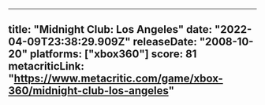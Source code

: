 
---
title: "Midnight Club: Los Angeles"
date: "2022-04-09T23:38:29.909Z"
releaseDate: "2008-10-20"
platforms: ["xbox360"]
score: 81
metacriticLink: "https://www.metacritic.com/game/xbox-360/midnight-club-los-angeles"
---
